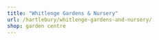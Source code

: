 ```yaml
---
title: "Whitlenge Gardens & Nursery"
url: /hartlebury/whitlenge-gardens-and-nursery/
shop: garden centre
---
```

